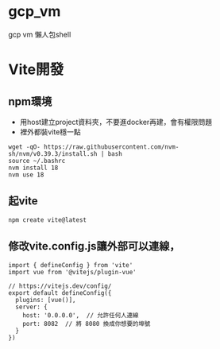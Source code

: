# gcp_vm
gcp vm 懶人包shell

# Vite開發
## npm環境
- 用host建立project資料夾，不要進docker再建，會有權限問題
- 裡外都裝vite穩一點

```
wget -qO- https://raw.githubusercontent.com/nvm-sh/nvm/v0.39.3/install.sh | bash
source ~/.bashrc
nvm install 18
nvm use 18
```

## 起vite
```
npm create vite@latest
```

## 修改vite.config.js讓外部可以連線，
```
import { defineConfig } from 'vite'
import vue from '@vitejs/plugin-vue'

// https://vitejs.dev/config/
export default defineConfig({
  plugins: [vue()],
  server: {
    host: '0.0.0.0',  // 允許任何人連線
    port: 8082  // 將 8080 換成你想要的埠號
  }
})
```
